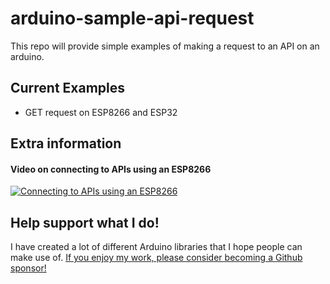 # arduino-sample-api-request

This repo will provide simple examples of making a request to an API on an arduino.

## Current Examples

- GET request on ESP8266 and ESP32

## Extra information

#### Video on connecting to APIs using an ESP8266

[![Connecting to APIs using an ESP8266](https://img.youtube.com/vi/HUjFMVOpXBM/0.jpg)](https://www.youtube.com/watch?v=HUjFMVOpXBM)

## Help support what I do!

I have created a lot of different Arduino libraries that I hope people can make use of. [If you enjoy my work, please consider becoming a Github sponsor!](https://github.com/sponsors/witnessmenow/)
